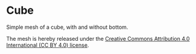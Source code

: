 # Cube

Simple mesh of a cube, with and without bottom.

The mesh is hereby released under the [Creative Commons Attribution 4.0 International (CC BY 4.0) license](https://creativecommons.org/licenses/by/4.0/).

